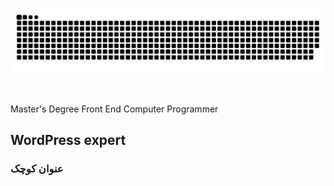 
###

<img src="https://raw.githubusercontent.com/platane/platane/output/github-contribution-grid-snake-dark.svg" alt="Snake animation" />

###
# 
Master's Degree Front End Computer Programmer
## WordPress expert
### عنوان کوچک
